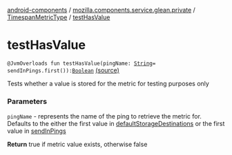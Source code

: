 [android-components](../../index.md) / [mozilla.components.service.glean.private](../index.md) / [TimespanMetricType](index.md) / [testHasValue](./test-has-value.md)

# testHasValue

`@JvmOverloads fun testHasValue(pingName: `[`String`](https://kotlinlang.org/api/latest/jvm/stdlib/kotlin/-string/index.html)` = sendInPings.first()): `[`Boolean`](https://kotlinlang.org/api/latest/jvm/stdlib/kotlin/-boolean/index.html) [(source)](https://github.com/mozilla-mobile/android-components/blob/master/components/service/glean/src/main/java/mozilla/components/service/glean/private/TimespanMetricType.kt#L155)

Tests whether a value is stored for the metric for testing purposes only

### Parameters

`pingName` - represents the name of the ping to retrieve the metric for.  Defaults
    to the either the first value in [defaultStorageDestinations](#) or the first
    value in [sendInPings](send-in-pings.md)

**Return**
true if metric value exists, otherwise false

